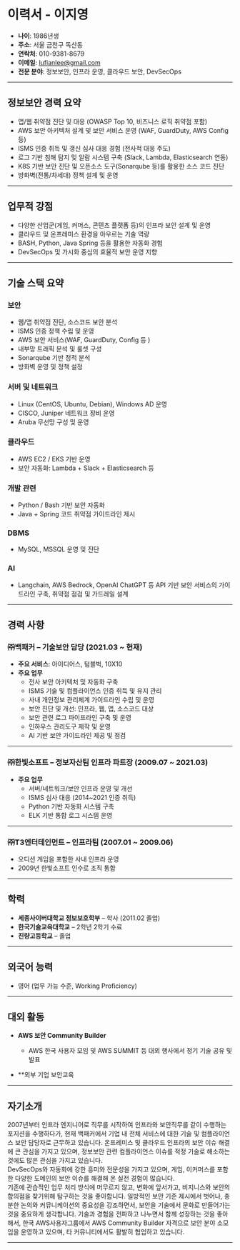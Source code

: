 # 이력서 - 이지영

- **나이**: 1986년생
- **주소**: 서울 금천구 독산동  
- **연락처**: 010-9381-8679  
- **이메일**: lufianlee@gmail.com  
- **전문 분야**: 정보보안, 인프라 운영, 클라우드 보안, DevSecOps  

---

## 정보보안 경력 요약

- 앱/웹 취약점 진단 및 대응 (OWASP Top 10, 비즈니스 로직 취약점 포함)  
- AWS 보안 아키텍처 설계 및 보안 서비스 운영 (WAF, GuardDuty, AWS Config 등)  
- ISMS 인증 취득 및 갱신 심사 대응 경험 (전사적 대응 주도)  
- 로그 기반 침해 탐지 및 알람 시스템 구축 (Slack, Lambda, Elasticsearch 연동)  
- K8S 기반 보안 진단 및 오픈소스 도구(Sonarqube 등)를 활용한 소스 코드 진단  
- 방화벽(전통/차세대) 정책 설계 및 운영  

---

## 업무적 강점

- 다양한 산업군(게임, 커머스, 콘텐츠 플랫폼 등)의 인프라 보안 설계 및 운영  
- 클라우드 및 온프레미스 환경을 아우르는 기술 역량  
- BASH, Python, Java Spring 등을 활용한 자동화 경험  
- DevSecOps 및 가시화 중심의 효율적 보안 운영 지향  

---

## 기술 스택 요약

### 보안
- 웹/앱 취약점 진단, 소스코드 보안 분석
- ISMS 인증 정책 수립 및 운영
- AWS 보안 서비스(WAF, GuardDuty, Config 등 )
- 내부망 트래픽 분석 및 룰셋 구성
- Sonarqube 기반 정적 분석
- 방화벽 운영 및 정책 설정

### 서버 및 네트워크
- Linux (CentOS, Ubuntu, Debian), Windows AD 운영
- CISCO, Juniper 네트워크 장비 운영
- Aruba 무선망 구성 및 운영

### 클라우드
- AWS EC2 / EKS 기반 운영
- 보안 자동화: Lambda + Slack + Elasticsearch 등 

### 개발 관련
- Python / Bash 기반 보안 자동화
- Java + Spring 코드 취약점 가이드라인 제시  

### DBMS
- MySQL, MSSQL 운영 및 진단

### AI 
- Langchain, AWS Bedrock, OpenAI ChatGPT 등 API 기반 보안 서비스의 가이드라인 구축, 취약점 점검 및 가드레일 설계

---

## 경력 사항

### ㈜백패커 – **기술보안 담당** (2021.03 ~ 현재)

- **주요 서비스**: 아이디어스, 텀블벅, 10X10
- **주요 업무**
  - 전사 보안 아키텍처 및 자동화 구축
  - ISMS 기술 및 컴플라이언스 인증 취득 및 유지 관리 
  - 사내 개인정보 관리체계 가이드라인 수립 및 운영 
  - 보안 진단 및 개선: 인프라, 웹, 앱, 소스코드 대상
  - 보안 관련 로그 파이프라인 구축 및 운영
  - 인하우스 관리도구 제작 및 운영 
  - AI 기반 보안 가이드라인 제공 및 점검 
  

---

### ㈜한빛소프트 – **정보자산팀 인프라 파트장** (2009.07 ~ 2021.03)

- **주요 업무**
  - 서버/네트워크/보안 인프라 운영 및 개선
  - ISMS 심사 대응 (2014~2021 인증 취득)
  - Python 기반 자동화 시스템 구축
  - ELK 기반 통합 로그 시스템 운영

---

### ㈜T3엔터테인먼트 – **인프라팀** (2007.01 ~ 2009.06)

- 오디션 게임을 포함한 사내 인프라 운영
- 2009년 한빛소프트 인수로 조직 통합  

---

## 학력

- **세종사이버대학교 정보보호학부** – 학사 (2011.02 졸업)  
- **한국기술교육대학교** – 2학년 2학기 수료  
- **진량고등학교** – 졸업  

---

## 외국어 능력

- 영어 (업무 가능 수준, Working Proficiency)  

---

## 대외 활동

- **AWS 보안 Community Builder**  
  - AWS 한국 사용자 모임 및 AWS SUMMIT 등 대외 행사에서 정기 기술 공유 및 발표  

- **외부 기업 보안교육

---

## 자기소개

2007년부터 인프라 엔지니어로 직무를 시작하여 인프라와 보안직무를 같이 수행하는 포지션을 수행하다가, 
현재 백패커에서 기업 내 전체 서비스에 대한 기술 및 컴플라이언스 보안 담당자로 근무하고 있습니다. 
온프레미스 및 클라우드 인프라의 보안 이슈 해결에 큰 관심을 가지고 있으며,
정보보안 관련 컴플라이언스 이슈를 적정 기술로 해소하는 것에도 많은 관심을 가지고 있습니다.  
DevSecOps와 자동화에 강한 흥미와 전문성을 가지고 있으며, 게임, 이커머스를 포함한 다양한 도메인의 보안 이슈를 해결해 온 실전 경험이 많습니다.  
기존에 관습적인 업무 처리 방식에 머무르지 않고, 변화에 앞서가고, 비지니스와 보안의 합의점을 찾기위해 탐구하는 것을 좋아합니다. 
일방적인 보안 기준 제시에서 벗어나, 충분한 논의와 커뮤니케이션의 중요성을 강조하면서, 보안을 기술에서 문화로 만들어가는 것을 중요하게 생각합니다. 
기술과 경험을 전파하고 나누면서 함께 성장하는 것을 좋아해서, 한국 AWS사용자그룹에서 AWS Community Builder 자격으로 보안 분야 소모임을 운영하고 있으며, 타 커뮤니티에서도 활발히 협업하고 있습니다. 

---

